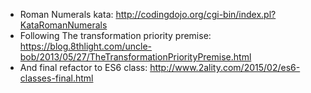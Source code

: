 - Roman Numerals kata: http://codingdojo.org/cgi-bin/index.pl?KataRomanNumerals
- Following The transformation priority premise: https://blog.8thlight.com/uncle-bob/2013/05/27/TheTransformationPriorityPremise.html
- And final refactor to ES6 class: http://www.2ality.com/2015/02/es6-classes-final.html
